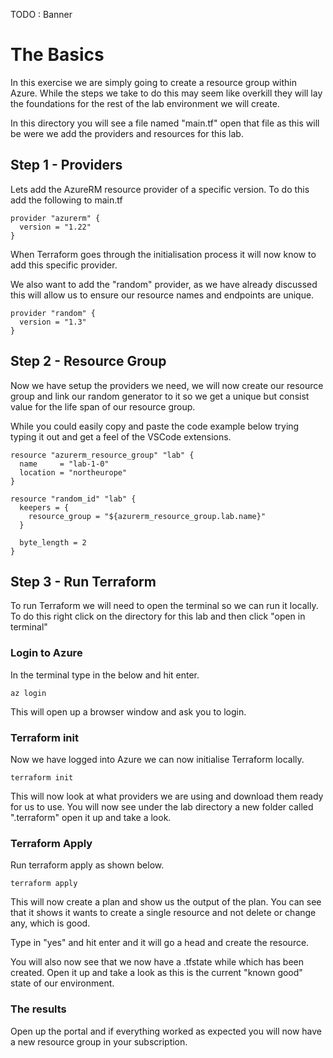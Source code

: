TODO : Banner

# The Basics

In this exercise we are simply going to create a resource group within Azure. While the steps we take to do this may seem like overkill they will lay the foundations for the rest of the lab environment we will create.

In this directory you will see a file named "main.tf" open that file as this will be were we add the providers and resources for this lab.

## Step 1 - Providers

Lets add the AzureRM resource provider of a specific version. To do this add the following to main.tf

```
provider "azurerm" {
  version = "1.22"
}
```

When Terraform goes through the initialisation process it will now know to add this specific provider.

We also want to add the "random" provider, as we have already discussed this will allow us to ensure our resource names and endpoints are unique.

```
provider "random" {
  version = "1.3"
}
```

## Step 2 - Resource Group

Now we have setup the providers we need, we will now create our resource group and link our random generator to it so we get a unique but consist value for the life span of our resource group.

While you could easily copy and paste the code example below trying typing it out and get a feel of the VSCode extensions.

```
resource "azurerm_resource_group" "lab" {
  name     = "lab-1-0"
  location = "northeurope"
}

resource "random_id" "lab" {
  keepers = {
    resource_group = "${azurerm_resource_group.lab.name}"
  }

  byte_length = 2
}
```

## Step 3 - Run Terraform

To run Terraform we will need to open the terminal so we can run it locally. To do this right click on the directory for this lab and then click "open in terminal"

### Login to Azure

In the terminal type in the below and hit enter.

```
az login
```

This will open up a browser window and ask you to login.

### Terraform init

Now we have logged into Azure we can now initialise Terraform locally.

```
terraform init
```

This will now look at what providers we are using and download them ready for us to use. You will now see under the lab directory a new folder called ".terraform" open it up and take a look.

### Terraform Apply

Run terraform apply as shown below.

```
terraform apply
```

This will now create a plan and show us the output of the plan. You can see that it shows it wants to create a single resource and not delete or change any, which is good. 

Type in "yes" and hit enter and it will go a head and create the resource.

You will also now see that we now have a .tfstate while which has been created. Open it up and take a look as this is the current "known good" state of our environment.

### The results

Open up the portal and if everything worked as expected you will now have a new resource group in your subscription.
